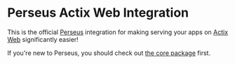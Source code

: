 # Perseus Actix Web Integration

This is the official [Perseus](https://github.com/framesurge/perseus) integration for making serving your apps on [Actix Web](https://actix.rs) significantly easier!

If you're new to Perseus, you should check out [the core package](https://github.com/framesurge/perseus) first.
